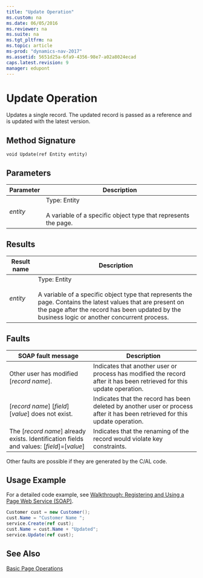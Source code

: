 ```yaml
---
title: "Update Operation"
ms.custom: na
ms.date: 06/05/2016
ms.reviewer: na
ms.suite: na
ms.tgt_pltfrm: na
ms.topic: article
ms-prod: "dynamics-nav-2017"
ms.assetid: 5651d25a-6fa9-4356-98e7-a02a8024ecad
caps.latest.revision: 9
manager: edupont
---
```

# Update Operation
Updates a single record. The updated record is passed as a reference and is updated with the latest version.  
  
## Method Signature  
 `void Update(ref Entity entity)`  
  
## Parameters  
  
|Parameter|Description|  
|---------------|-----------------|  
|*entity*|Type: Entity<br /><br /> A variable of a specific object type that represents the page.|  
  
## Results  
  
|Result name|Description|  
|-----------------|-----------------|  
|*entity*|Type: Entity<br /><br /> A variable of a specific object type that represents the page. Contains the latest values that are present on the page after the record has been updated by the business logic or another concurrent process.|  
  
## Faults  
  
|SOAP fault message|Description|  
|------------------------|-----------------|  
|Other user has modified \[*record name*\].|Indicates that another user or process has modified the record after it has been retrieved for this update operation.|  
|\[*record name*\] \[*field*\] \[*value*\] does not exist.|Indicates that the record has been deleted by another user or process after it has been retrieved for this update operation.|  
|The \[*record name*\] already exists.  Identification fields and values:  \[*field*\]\=\[*value*\]|Indicates that the renaming of the record would violate key constraints.|  
  
 Other faults are possible if they are generated by the C/AL code.  
  
## Usage Example  
 For a detailed code example, see [Walkthrough: Registering and Using a Page Web Service \(SOAP\)](Walkthrough:%20Registering%20and%20Using%20a%20Page%20Web%20Service%20\(SOAP\).md).  
  
```c#  
Customer cust = new Customer();  
cust.Name = "Customer Name ";  
service.Create(ref cust);  
cust.Name = cust.Name + "Updated";  
service.Update(ref cust);  
```  
  
## See Also  
 [Basic Page Operations](Basic-Page-Operations.md)